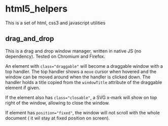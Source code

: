 # html5_helpers

This is a set of html, css3 and javascript utilities


## drag_and_drop

This is a drag and drop window manager, written in native JS (no dependency). Tested on Chromium and Firefox.

An element with `class="draggable"` will become a draggable window with a top handler.
The top handler shows a `move` cursor when hovered and the window can be moved around
when the handler is clicked down. The handler holds a title copied from the `windowTitle`
attribute of the draggable element if given.

If the element also has `class="closable"`, a SVG x-mark will show on top right of the window,
allowing to close the window.

If element has `position="fixed"`, the window will not scroll with the whole document ( it wil stay at fixed
position on screen).

